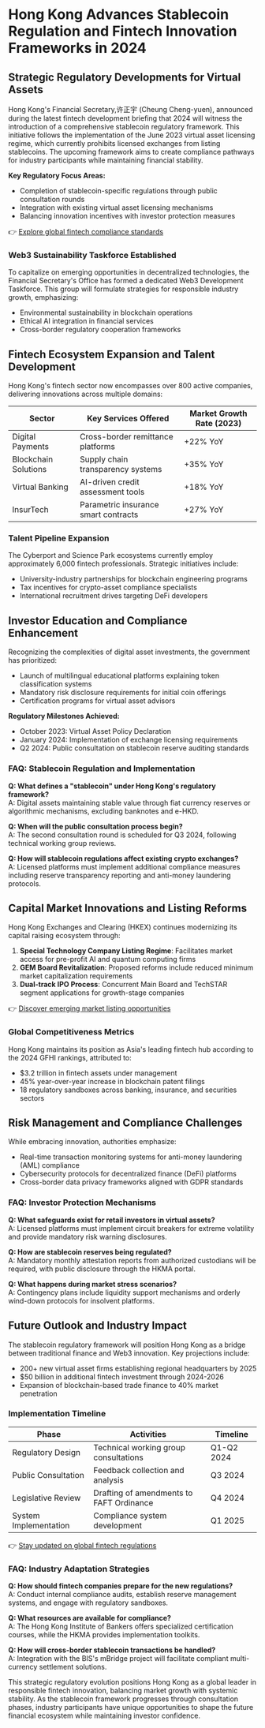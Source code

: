 # Hong Kong Advances Stablecoin Regulation and Fintech Innovation Frameworks in 2024  

## Strategic Regulatory Developments for Virtual Assets  

Hong Kong's Financial Secretary,许正宇 (Cheung Cheng-yuen), announced during the latest fintech development briefing that 2024 will witness the introduction of a comprehensive stablecoin regulatory framework. This initiative follows the implementation of the June 2023 virtual asset licensing regime, which currently prohibits licensed exchanges from listing stablecoins. The upcoming framework aims to create compliance pathways for industry participants while maintaining financial stability.  

**Key Regulatory Focus Areas:**  
- Completion of stablecoin-specific regulations through public consultation rounds  
- Integration with existing virtual asset licensing mechanisms  
- Balancing innovation incentives with investor protection measures  

👉 [Explore global fintech compliance standards](https://bit.ly/okx-bonus)  

### Web3 Sustainability Taskforce Established  

To capitalize on emerging opportunities in decentralized technologies, the Financial Secretary's Office has formed a dedicated Web3 Development Taskforce. This group will formulate strategies for responsible industry growth, emphasizing:  
- Environmental sustainability in blockchain operations  
- Ethical AI integration in financial services  
- Cross-border regulatory cooperation frameworks  

## Fintech Ecosystem Expansion and Talent Development  

Hong Kong's fintech sector now encompasses over 800 active companies, delivering innovations across multiple domains:  

| Sector                  | Key Services Offered                     | Market Growth Rate (2023) |
|------------------------|------------------------------------------|---------------------------|
| Digital Payments       | Cross-border remittance platforms          | +22% YoY                  |
| Blockchain Solutions   | Supply chain transparency systems          | +35% YoY                  |
| Virtual Banking        | AI-driven credit assessment tools          | +18% YoY                  |
| InsurTech              | Parametric insurance smart contracts       | +27% YoY                  |

### Talent Pipeline Expansion  

The Cyberport and Science Park ecosystems currently employ approximately 6,000 fintech professionals. Strategic initiatives include:  
- University-industry partnerships for blockchain engineering programs  
- Tax incentives for crypto-asset compliance specialists  
- International recruitment drives targeting DeFi developers  

## Investor Education and Compliance Enhancement  

Recognizing the complexities of digital asset investments, the government has prioritized:  
- Launch of multilingual educational platforms explaining token classification systems  
- Mandatory risk disclosure requirements for initial coin offerings  
- Certification programs for virtual asset advisors  

**Regulatory Milestones Achieved:**  
- October 2023: Virtual Asset Policy Declaration  
- January 2024: Implementation of exchange licensing requirements  
- Q2 2024: Public consultation on stablecoin reserve auditing standards  

### FAQ: Stablecoin Regulation and Implementation  

**Q: What defines a "stablecoin" under Hong Kong's regulatory framework?**  
A: Digital assets maintaining stable value through fiat currency reserves or algorithmic mechanisms, excluding banknotes and e-HKD.  

**Q: When will the public consultation process begin?**  
A: The second consultation round is scheduled for Q3 2024, following technical working group reviews.  

**Q: How will stablecoin regulations affect existing crypto exchanges?**  
A: Licensed platforms must implement additional compliance measures including reserve transparency reporting and anti-money laundering protocols.  

## Capital Market Innovations and Listing Reforms  

Hong Kong Exchanges and Clearing (HKEX) continues modernizing its capital raising ecosystem through:  
1. **Special Technology Company Listing Regime**: Facilitates market access for pre-profit AI and quantum computing firms  
2. **GEM Board Revitalization**: Proposed reforms include reduced minimum market capitalization requirements  
3. **Dual-track IPO Process**: Concurrent Main Board and TechSTAR segment applications for growth-stage companies  

👉 [Discover emerging market listing opportunities](https://bit.ly/okx-bonus)  

### Global Competitiveness Metrics  

Hong Kong maintains its position as Asia's leading fintech hub according to the 2024 GFHI rankings, attributed to:  
- $3.2 trillion in fintech assets under management  
- 45% year-over-year increase in blockchain patent filings  
- 18 regulatory sandboxes across banking, insurance, and securities sectors  

## Risk Management and Compliance Challenges  

While embracing innovation, authorities emphasize:  
- Real-time transaction monitoring systems for anti-money laundering (AML) compliance  
- Cybersecurity protocols for decentralized finance (DeFi) platforms  
- Cross-border data privacy frameworks aligned with GDPR standards  

### FAQ: Investor Protection Mechanisms  

**Q: What safeguards exist for retail investors in virtual assets?**  
A: Licensed platforms must implement circuit breakers for extreme volatility and provide mandatory risk warning disclosures.  

**Q: How are stablecoin reserves being regulated?**  
A: Mandatory monthly attestation reports from authorized custodians will be required, with public disclosure through the HKMA portal.  

**Q: What happens during market stress scenarios?**  
A: Contingency plans include liquidity support mechanisms and orderly wind-down protocols for insolvent platforms.  

## Future Outlook and Industry Impact  

The stablecoin regulatory framework will position Hong Kong as a bridge between traditional finance and Web3 innovation. Key projections include:  
- 200+ new virtual asset firms establishing regional headquarters by 2025  
- $50 billion in additional fintech investment through 2024-2026  
- Expansion of blockchain-based trade finance to 40% market penetration  

### Implementation Timeline  

| Phase                | Activities                              | Timeline        |
|----------------------|------------------------------------------|-----------------|
| Regulatory Design    | Technical working group consultations      | Q1-Q2 2024      |
| Public Consultation  | Feedback collection and analysis          | Q3 2024         |
| Legislative Review   | Drafting of amendments to FAFT Ordinance  | Q4 2024         |
| System Implementation| Compliance system development             | Q1 2025         |

👉 [Stay updated on global fintech regulations](https://bit.ly/okx-bonus)  

### FAQ: Industry Adaptation Strategies  

**Q: How should fintech companies prepare for the new regulations?**  
A: Conduct internal compliance audits, establish reserve management systems, and engage with regulatory sandboxes.  

**Q: What resources are available for compliance?**  
A: The Hong Kong Institute of Bankers offers specialized certification courses, while the HKMA provides implementation toolkits.  

**Q: How will cross-border stablecoin transactions be handled?**  
A: Integration with the BIS's mBridge project will facilitate compliant multi-currency settlement solutions.  

This strategic regulatory evolution positions Hong Kong as a global leader in responsible fintech innovation, balancing market growth with systemic stability. As the stablecoin framework progresses through consultation phases, industry participants have unique opportunities to shape the future financial ecosystem while maintaining investor confidence.